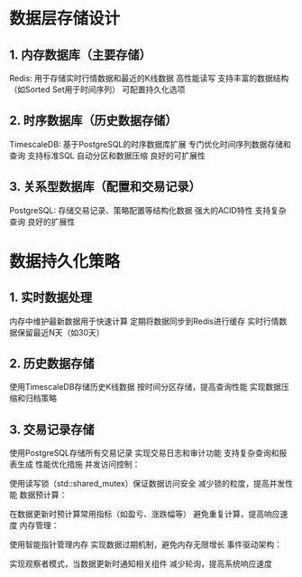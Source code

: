 # 数据层存储设计
## 1. 内存数据库（主要存储）
Redis: 用于存储实时行情数据和最近的K线数据
高性能读写
支持丰富的数据结构（如Sorted Set用于时间序列）
可配置持久化选项

## 2. 时序数据库（历史数据存储）
TimescaleDB: 基于PostgreSQL的时序数据库扩展
专门优化时间序列数据存储和查询
支持标准SQL
自动分区和数据压缩
良好的可扩展性
## 3. 关系型数据库（配置和交易记录）
PostgreSQL: 存储交易记录、策略配置等结构化数据
强大的ACID特性
支持复杂查询
良好的扩展性

# 数据持久化策略
## 1. 实时数据处理
内存中维护最新数据用于快速计算
定期将数据同步到Redis进行缓存
实时行情数据保留最近N天（如30天）
## 2. 历史数据存储
使用TimescaleDB存储历史K线数据
按时间分区存储，提高查询性能
实现数据压缩和归档策略
## 3. 交易记录存储
使用PostgreSQL存储所有交易记录
实现交易日志和审计功能
支持复杂查询和报表生成
性能优化措施
并发访问控制：

使用读写锁（std::shared_mutex）保证数据访问安全
减少锁的粒度，提高并发性能
数据预计算：

在数据更新时预计算常用指标（如盈亏、涨跌幅等）
避免重复计算，提高响应速度
内存管理：

使用智能指针管理内存
实现数据过期机制，避免内存无限增长
事件驱动架构：

实现观察者模式，当数据更新时通知相关组件
减少轮询，提高系统响应速度